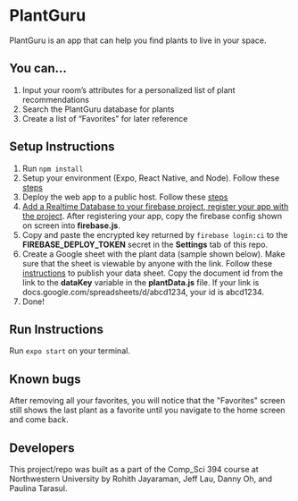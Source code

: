 # PlantGuru
PlantGuru is an app that can help you find plants to live in your space. 
## You can...
1. Input your room’s attributes for a personalized list of plant recommendations
2. Search the PlantGuru database for plants
3. Create a list of “Favorites” for later reference
## Setup Instructions
1. Run ```npm install```
2. Setup your environment (Expo, React Native, and Node). Follow these [steps](https://courses.cs.northwestern.edu/394/intro-react-native-deploy.php)
3. Deploy the web app to a public host. Follow these [steps](https://courses.cs.northwestern.edu/394/intro-react-native-deploy.php)
4. [Add a Realtime Database to your firebase project, register your app with the project](https://courses.cs.northwestern.edu/394/intro-react-native-firebase.php). 
After registering your app, copy the firebase config shown on screen into **firebase.js**. 
5. Copy and paste the encrypted key returned by ```firebase login:ci``` to the **FIREBASE_DEPLOY_TOKEN** secret in the **Settings** tab of this repo.
6. Create a Google sheet with the plant data (sample shown below). Make sure that the sheet is viewable by anyone with the link. Follow these [instructions](https://sites.google.com/a/ccpsnet.net/googletraining/faq/FAQ-Drive/how-do-i-publish-a-sheet-to-the-web-and-what-does-that-mean) to publish your data sheet. Copy the document id from the link to the **dataKey** variable in the **plantData.js** file. 
If your link is docs.google.com/spreadsheets/d/abcd1234, your id is abcd1234. 
7. Done!
## Run Instructions
Run ```expo start``` on your terminal.
## Known bugs
After removing all your favorites, you will notice that the "Favorites" screen still shows the last plant as a favorite until you navigate to the home screen and come back. 
## Developers
This project/repo was built as a part of the Comp_Sci 394 course at Northwestern University by Rohith Jayaraman, Jeff Lau, Danny Oh, and Paulina Tarasul. 
